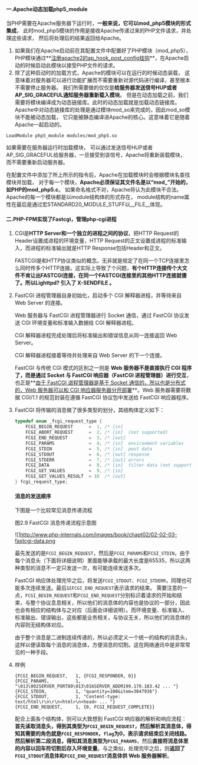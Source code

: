 #### 一.Apache动态加载php5_module

当PHP需要在Apache服务器下运行时，**一般来说，它可以mod_php5模块的形式集成**， 此时mod_php5模块的作用是接收Apache传递过来的PHP文件请求，并处理这些请求， 然后将处理后的结果返回给Apache。

1. 如果我们在Apache启动前在其配置文件中配置好了PHP模块（mod_php5）， PHP模块通过**<u>注册apache2的ap_hook_post_config挂钩</u>**，在Apache启动的时候启动此模块以接受PHP文件的请求。
2. 除了这种启动时的加载方式，Apache的模块可以在运行的时候动态装载， 这意味着对服务器可以进行功能扩展而不需要重新对源代码进行编译，甚至根本不需要停止服务器。 我们所需要做的仅仅是**给服务器发送信号HUP或者AP_SIG_GRACEFUL通知服务器重新载入模块**。 但是在动态加载之前，我们需要将模块编译成为动态链接库。此时的动态加载就是加载动态链接库。 Apache中对动态链接库的处理是通过模块mod_so来完成的，因此mod_so模块不能被动态加载， 它只能被静态编译进Apache的核心。这意味着它是随着Apache一起启动的。

`LoadModule php5_module modules/mod_php5.so` 

如果需要在服务器运行时加载模块， 可以通过发送信号HUP或者AP_SIG_GRACEFUL给服务器，一旦接受到该信号，Apache将重新装载模块， 而不需要重新启动服务器。

在配置文件中添加了所上所示的指令后，Apache在加载模块时会根据模块名查找模块并加载， 对于每一个模块，**Apache必须保证其文件名是以“mod_”开始的，如PHP的mod_php5.c**。 如果命名格式不对，Apache将认为此模块不合法。Apache的每一个模块都是以module结构体的形式存在， module结构的name属性在最后是通过宏STANDARD20_MODULE_STUFF以__FILE__体现。



#### 二.PHP-FPM实现了Fastcgi，管理php-cgi进程

1. CGI是**HTTP Server和一个独立的进程之间的协议**，把HTTP Request的Header设置成进程的环境变量，HTTP Request的正文设置成进程的标准输入，而进程的标准输出就是HTTP Response包括Header和正文。

   FASTCGI是和HTTP协议类似的概念。无非就是规定了在同一个TCP连接里怎么同时传多个HTTP连接。这实际上导致了个问题，**有个HTTP连接传个大文件不肯让出FASTCGI连接，在同一个FASTCGI连接里的其他HTTP连接就傻了。所以Lighttpd? 引入了 X-SENDFILE 。**

2. FastCGI 进程管理器自身初始化，启动多个 CGI 解释器进程，并等待来自 Web Server 的连接。

   Web 服务器与 FastCGI 进程管理器进行 Socket 通信，通过 FastCGI 协议发送 CGI 环境变量和标准输入数据给 CGI 解释器进程。

   CGI 解释器进程完成处理后将标准输出和错误信息从同一连接返回 Web Server。

   CGI 解释器进程接着等待并处理来自 Web Server 的下一个连接。

   FastCGI 与传统 CGI 模式的区别之一则是 **Web 服务器不是直接执行 CGI 程序了，而是通过 Socket 与 FastCGI 响应器（FastCGI 进程管理器）进行交互**，也正是**<u>由于 FastCGI 进程管理器是基于 Socket 通信的，所以也是分布式的，Web 服务器可以和 CGI 响应器服务器分开部署</u>**。Web 服务器需要将数据 CGI/1.1 的规范封装在遵循 FastCGI 协议包中发送给 FastCGI 响应器程序。

3. FastCGI 将传输的消息做了很多类型的划分，其结构体定义如下：

   ```c
   typedef enum _fcgi_request_type {
       FCGI_BEGIN_REQUEST      =  1, /* [in]                              */
       FCGI_ABORT_REQUEST      =  2, /* [in]  (not supported)             */
       FCGI_END_REQUEST        =  3, /* [out]                             */
       FCGI_PARAMS             =  4, /* [in]  environment variables       */
       FCGI_STDIN              =  5, /* [in]  post data                   */
       FCGI_STDOUT             =  6, /* [out] response                    */
       FCGI_STDERR             =  7, /* [out] errors                      */
       FCGI_DATA               =  8, /* [in]  filter data (not supported) */
       FCGI_GET_VALUES         =  9, /* [in]                              */
       FCGI_GET_VALUES_RESULT  = 10  /* [out]                             */
   } fcgi_request_type;
   ```

   #### 消息的发送顺序

   下图是一个比较常见消息传递流程

   图2.9 FastCGI 消息传递流程示意图

   ![]http://www.php-internals.com/images/book/chapt02/02-02-03-fastcgi-data.png

   最先发送的是`FCGI_BEGIN_REQUEST`，然后是`FCGI_PARAMS`和`FCGI_STDIN`，由于每个消息头（下面将详细说明）里面能够承载的最大长度是65535，所以这两种类型的消息不一定只发送一次，有可能连续发送多次。

   FastCGI 响应体处理完毕之后，将发送`FCGI_STDOUT`、`FCGI_STDERR`，同理也可能多次连续发送。最后以`FCGI_END_REQUEST`表示请求的结束。 需要注意的一点，`FCGI_BEGIN_REQUEST`和`FCGI_END_REQUEST`分别标识着请求的开始和结束，与整个协议息息相关，所以他们的消息体的内容也是协议的一部分，因此也会有相应的结构体与之对应（后面会详细说明）。而环境变量、标准输入、标准输出、错误输出，这些都是业务相关，与协议无关，所以他们的消息体的内容则无结构体对应。

   由于整个消息是二进制连续传递的，所以必须定义一个统一的结构的消息头，这样以便读取每个消息的消息体，方便消息的切割。这在网络通讯中是非常常见的一种手段。

4. 样例

   ```
   {FCGI_BEGIN_REQUEST,   1, {FCGI_RESPONDER, 0}}
   {FCGI_PARAMS,          1, "\013\002SERVER_PORT80\013\016SERVER_ADDR199.170.183.42 ... "}
   {FCGI_STDIN,           1, "quantity=100&item=3047936"}
   {FCGI_STDOUT,          1, "Content-type: text/html\r\n\r\n<html>\n<head> ... "}
   {FCGI_END_REQUEST,     1, {0, FCGI_REQUEST_COMPLETE}}
   ```

   配合上面各个结构体，则可以大致想到 FastCGI 响应器的解析和响应流程： **首先读取消息头，得到其类型为`FCGI_BEGIN_REQUEST`，然后解析其消息体，得知其需要的角色就是`FCGI_RESPONDER`，`flag`为0，表示请求结束后关闭线路。**然后**解析第二段消息，得知其消息类型为`FCGI_PARAMS`**，然后**直接将消息体里的内容以回车符切割后存入环境变量**。与之类似，处理完毕之后，则**返回了`FCGI_STDOUT`消息体和`FCGI_END_REQUEST`消息体供 Web 服务器解析**。